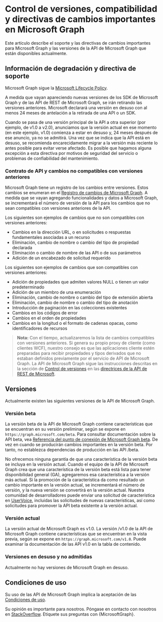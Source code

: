 # <a name="versioning-support-and-breaking-change-policies-for-microsoft-graph"></a>Control de versiones, compatibilidad y directivas de cambios importantes en Microsoft Graph 

Este artículo describe el soporte y las directivas de cambios importantes para Microsoft Graph y las versiones de la API de Microsoft Graph que están disponibles actualmente.

## <a name="support-policy-and-deprecation-information"></a>Información de degradación y directiva de soporte

Microsoft Graph sigue la [Microsoft Lifecycle Policy](https://support.microsoft.com/en-us/lifecycle). 

A medida que vayan apareciendo nuevas versiones de los SDK de Microsoft Graph y de las API de REST de Microsoft Graph, se irán retirando las versiones anteriores. Microsoft declarará una versión en desuso con al menos 24 meses de antelación a la retirada de una API o un SDK. 

Cuando se pasa de una versión principal de la API a otra superior (por ejemplo, de v1.0 a v2.0), anunciamos que la versión actual en ese momento (en este ejemplo, v1.0) comienza a estar en desuso y, 24 meses después de ese anuncio, ya no se admitirá. Una vez que se indica que la API está en desuso, se recomienda encarecidamente migrar a la versión más reciente lo antes posible para evitar verse afectado. Es posible que hagamos alguna excepción a esta directiva por motivos de seguridad del servicio o problemas de confiabilidad del mantenimiento. 

### <a name="api-contract-and-non-backward-compatible-changes"></a>Contrato de API y cambios no compatibles con versiones anteriores

Microsoft Graph tiene un registro de los cambios entre versiones. Estos cambios se enumeran en el [Registro de cambios de Microsoft Graph](changelog.md). A medida que se vayan agregando funcionalidades y datos a Microsoft Graph, se incrementará el número de versión de la API para los cambios que no sean compatibles con versiones anteriores de la API. 

Los siguientes son ejemplos de cambios que no son compatibles con versiones anteriores:

 - Cambios en la dirección URL, o en solicitudes o respuestas fundamentales asociadas a un recurso    
 - Eliminación, cambio de nombre o cambio del tipo de propiedad declarada
 - Eliminación o cambio de nombre de las API o de sus parámetros
 - Adición de un encabezado de solicitud requerido

Los siguientes son ejemplos de cambios que son compatibles con versiones anteriores:

 - Adición de propiedades que admiten valores NULL o tienen un valor predeterminado
 - Adición de un miembro de una enumeración
 - Eliminación, cambio de nombre o cambio del tipo de extensión abierta
 - Eliminación, cambio de nombre o cambio del tipo de anotación
 - Introducción de paginación en las colecciones existentes
 - Cambios en los códigos de error
 - Cambios en el orden de propiedades
 - Cambios en la longitud o el formato de cadenas opacas, como identificadores de recursos

>**Nota:** Con el tiempo, actualizaremos la lista de cambios compatibles con versiones anteriores. Si genera su propio proxy de cliente (como clientes WCF), nuestro consejo es que las aplicaciones cliente estén preparadas para recibir propiedades y tipos derivados que no estaban definidos previamente por el servicio de API de Microsoft Graph. La API de Microsoft Graph sigue las instrucciones descritas en la sección de [Control de versiones](https://github.com/Microsoft/api-guidelines/blob/master/Guidelines.md#12-versioning) en las [directrices de la API de REST de Microsoft](https://github.com/microsoft/api-guidelines/). 

## <a name="versions"></a>Versiones

Actualmente existen las siguientes versiones de la API de Microsoft Graph.

### <a name="beta-version"></a>Versión beta
La versión beta de la API de Microsoft Graph contiene características que se encuentran en su versión preliminar, según se expone en `https://graph.microsoft.com/beta`. Para consultar documentación sobre la API beta, vea [Referencia del punto de conexión de Microsoft Graph beta](../api-reference/beta/beta-overview.md). De vez en cuando se producirán cambios importantes en la versión beta. Por tanto, no establezca dependencias de producción en las API /beta.

No ofrecemos ninguna garantía de que una característica de la versión beta se incluya en la versión actual. Cuando el equipo de la API de Microsoft Graph crea que una característica de la versión beta está lista para tener disponibilidad general (GA), agregaremos esa característica a la versión más actual. Si la promoción de la característica da como resultado un cambio importante en la versión actual, se incrementará el número de versión, y la nueva versión se convertirá en la versión actual. Nuestra comunidad de desarrolladores puede enviar una solicitud de característica en [UserVoice](https://officespdev.uservoice.com/), incluidas las solicitudes de nuevas características, así como solicitudes para promover la API beta existente a la versión actual. 

### <a name="current-version"></a>Versión actual

La versión actual de Microsoft Graph es v1.0. La versión /v1.0 de la API de Microsoft Graph contiene características que se encuentran en la vista previa, según se expone en `https://graph.microsoft.com/v1.0`. Puede examinar la documentación de las API v1.0 en la tabla de contenido.

### <a name="deprecated-and-unsupported-versions"></a>Versiones en desuso y no admitidas

Actualmente no hay versiones de Microsoft Graph en desuso.

## <a name="terms-of-use"></a>Condiciones de uso

Su uso de las API de Microsoft Graph implica la aceptación de las [Condiciones de uso](https://msdn.microsoft.com/en-us/cc300389). 

Su opinión es importante para nosotros. Póngase en contacto con nosotros en [StackOverflow](https://stackoverflow.com/questions/tagged/microsoftgraph?sort=newest). Etiquete sus preguntas con {MicrosoftGraph}.
